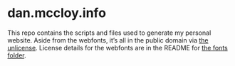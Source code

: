 # dan.mccloy.info
This repo contains the scripts and files used to generate my personal website. Aside from the webfonts, it’s all in the public domain via [the unlicense](http://unlicense.org/). License details for the webfonts are in the README for [the fonts folder](fonts).
